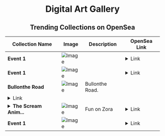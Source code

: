 <div align="center">

# Digital Art Gallery

## Trending Collections on OpenSea

| Collection Name                       | Image                                                                                     | Description                       | OpenSea Link                                                                                          |
|---------------------------------------|-------------------------------------------------------------------------------------------|-----------------------------------|--------------------------------------------------------------------------------------------------------|
| **Event 1** | ![Image](https://i.seadn.io/s/raw/files/4174f1732447021c43aea41efcf80a4f.jpg?w=500&auto=format?w=200&auto=format) |  | <details><summary>Link</summary>[Event 1](https://opensea.io/collection/event-1-25916)</details> |
| **Event 1** | ![Image](https://i.seadn.io/s/raw/files/4174f1732447021c43aea41efcf80a4f.jpg?w=500&auto=format?w=200&auto=format) |  | <details><summary>Link</summary>[Event 1](https://opensea.io/collection/event-1-25915)</details> |
| **Bullonthe Road** | ![Image](https://i.seadn.io/s/raw/files/9bc3c3f4fa15a460fc9f758b8c7353c1.jpg?w=500&auto=format?w=200&auto=format) | Bullonthe Road.
 | <details><summary>Link</summary>[Bullonthe Road](https://opensea.io/collection/bullonthe-road)</details> |
| **<details><summary>The Scream Anim...</summary>The Scream Animal</details>** | ![Image](https://i.seadn.io/s/raw/files/1108a53a711f5ad27b71c8aeb5d6097b.jpg?w=500&auto=format?w=200&auto=format) | Fun on Zora | <details><summary>Link</summary>[The Scream Animal](https://opensea.io/collection/the-scream-animal)</details> |
| **Event 1** | ![Image](https://i.seadn.io/s/raw/files/4174f1732447021c43aea41efcf80a4f.jpg?w=500&auto=format?w=200&auto=format) |  | <details><summary>Link</summary>[Event 1](https://opensea.io/collection/event-1-25914)</details> |

</div>